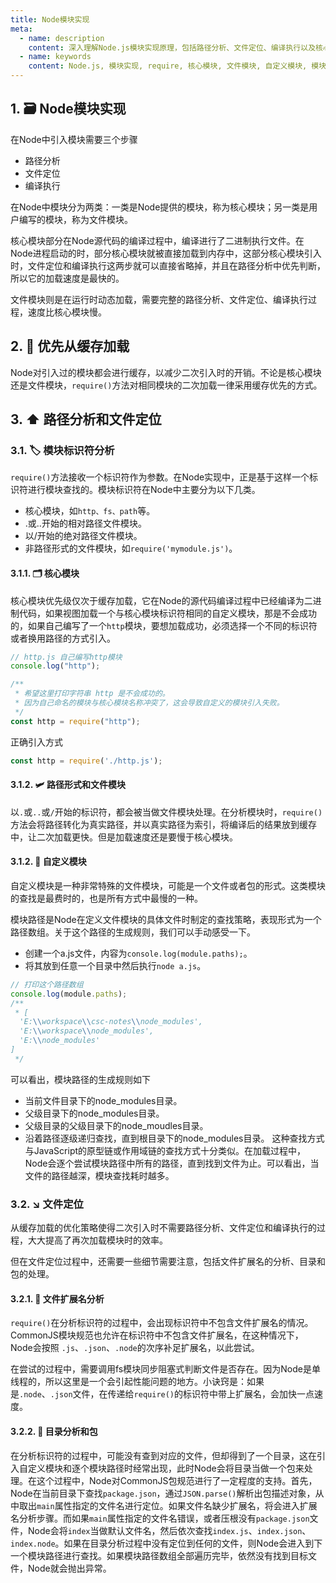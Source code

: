```yaml
---
title: Node模块实现
meta:
  - name: description
    content: 深入理解Node.js模块实现原理，包括路径分析、文件定位、编译执行以及核心模块、文件模块、自定义模块的加载机制和缓存优化。
  - name: keywords
    content: Node.js, 模块实现, require, 核心模块, 文件模块, 自定义模块, 模块加载, 缓存, 路径分析, 文件定位, 编译执行
---
```

## 1. 🗃️ Node模块实现
在Node中引入模块需要三个步骤
- 路径分析
- 文件定位
- 编译执行

在Node中模块分为两类：一类是Node提供的模块，称为核心模块；另一类是用户编写的模块，称为文件模块。

核心模块部分在Node源代码的编译过程中，编译进行了二进制执行文件。在Node进程启动的时，部分核心模块就被直接加载到内存中，这部分核心模块引入时，文件定位和编译执行这两步就可以直接省略掉，并且在路径分析中优先判断，所以它的加载速度是最快的。

文件模块则是在运行时动态加载，需要完整的路径分析、文件定位、编译执行过程，速度比核心模块慢。

## 2. 🛅 优先从缓存加载
Node对引入过的模块都会进行缓存，以减少二次引入时的开销。不论是核心模块还是文件模块，`require()`方法对相同模块的二次加载一律采用缓存优先的方式。

## 3. ⬆️ 路径分析和文件定位
### 3.1. 🏷️ 模块标识符分析
`require()`方法接收一个标识符作为参数。在Node实现中，正是基于这样一个标识符进行模块查找的。模块标识符在Node中主要分为以下几类。
- 核心模块，如`http、fs、path`等。
- .或..开始的相对路径文件模块。
- 以/开始的绝对路径文件模块。
- 非路径形式的文件模块，如`require('mymodule.js')`。

#### 3.1.1. 🗂️ 核心模块
核心模块优先级仅次于缓存加载，它在Node的源代码编译过程中已经编译为二进制代码，如果视图加载一个与核心模块标识符相同的自定义模块，那是不会成功的，如果自己编写了一个`http`模块，要想加载成功，必须选择一个不同的标识符或者换用路径的方式引入。
```js
// http.js 自己编写http模块
console.log("http");
```

```js
/**
 * 希望这里打印字符串 http 是不会成功的。
 * 因为自己命名的模块与核心模块名称冲突了，这会导致自定义的模块引入失败。
 */
const http = require("http");
```
正确引入方式
```js
const http = require('./http.js');
```
#### 3.1.2. 🛩️ 路径形式和文件模块
以`.`或`..`或`/`开始的标识符，都会被当做文件模块处理。在分析模块时，`require()`方法会将路径转化为真实路径，并以真实路径为索引，将编译后的结果放到缓存中，让二次加载更快。但是加载速度还是要慢于核心模块。

#### 3.1.2. 🤳 自定义模块
自定义模块是一种非常特殊的文件模块，可能是一个文件或者包的形式。这类模块的查找是最费时的，也是所有方式中最慢的一种。

模块路径是Node在定义文件模块的具体文件时制定的查找策略，表现形式为一个路径数组。关于这个路径的生成规则，我们可以手动感受一下。

- 创建一个a.js文件，内容为`console.log(module.paths);`。
- 将其放到任意一个目录中然后执行`node a.js`。

```js
// 打印这个路径数组
console.log(module.paths);
/**
 * [
  'E:\\workspace\\csc-notes\\node_modules',
  'E:\\workspace\\node_modules',
  'E:\\node_modules'
]
 */
```
可以看出，模块路径的生成规则如下

- 当前文件目录下的node_modules目录。
- 父级目录下的node_modules目录。
- 父级目录的父级目录下的node_moudles目录。
- 沿着路径逐级递归查找，直到根目录下的node_modules目录。
这种查找方式与JavaScript的原型链或作用域链的查找方式十分类似。在加载过程中，Node会逐个尝试模块路径中所有的路径，直到找到文件为止。可以看出，当文件的路径越深，模块查找耗时越多。

### 3.2. ↘️ 文件定位
从缓存加载的优化策略使得二次引入时不需要路径分析、文件定位和编译执行的过程，大大提高了再次加载模块时的效率。

但在文件定位过程中，还需要一些细节需要注意，包括文件扩展名的分析、目录和包的处理。

#### 3.2.1. 🧩 文件扩展名分析
`require()`在分析标识符的过程中，会出现标识符中不包含文件扩展名的情况。CommonJS模块规范也允许在标识符中不包含文件扩展名，在这种情况下，Node会按照 `.js`、`.json`、`.node`的次序补足扩展名，以此尝试。

在尝试的过程中，需要调用fs模块同步阻塞式判断文件是否存在。因为Node是单线程的，所以这里是一个会引起性能问题的地方。小诀窍是：如果是`.node`、`.json`文件，在传递给`require()`的标识符中带上扩展名，会加快一点速度。

#### 3.2.2. 📓 目录分析和包
在分析标识符的过程中，可能没有查到对应的文件，但却得到了一个目录，这在引入自定义模块和逐个模块路径时经常出现，此时Node会将目录当做一个包来处理。在这个过程中，Node对CommonJS包规范进行了一定程度的支持。首先，Node在当前目录下查找`package.json`，通过`JSON.parse()`解析出包描述对象，从中取出`main`属性指定的文件名进行定位。如果文件名缺少扩展名，将会进入扩展名分析步骤。而如果`main`属性指定的文件名错误，或者压根没有`package.json`文件，Node会将`index`当做默认文件名，然后依次查找`index.js`、`index.json`、`index.node`。如果在目录分析过程中没有定位到任何的文件，则Node会进入到下一个模块路径进行查找。如果模块路径数组全部遍历完毕，依然没有找到目标文件，Node就会抛出异常。

<Utterances />